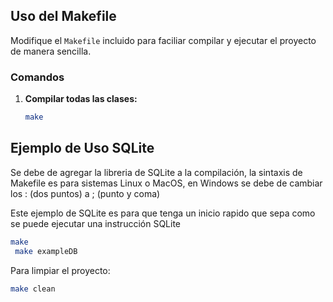 ## Uso del Makefile

Modifique el `Makefile` incluido para faciliar compilar y ejecutar el proyecto de manera sencilla.

### Comandos

1. **Compilar todas las clases:**

    ```bash
    make
    ```

## Ejemplo de Uso SQLite 

Se debe de agregar la libreria de SQLite a la compilación, la sintaxis de Makefile es para sistemas Linux o MacOS, en Windows se debe de cambiar los : (dos puntos) a ; (punto y coma) 

Este ejemplo de SQLite es para que tenga un inicio rapido que sepa como se puede ejecutar una instrucción SQLite 

```bash
make
 make exampleDB 
```

Para limpiar el proyecto:

```bash
make clean
```
